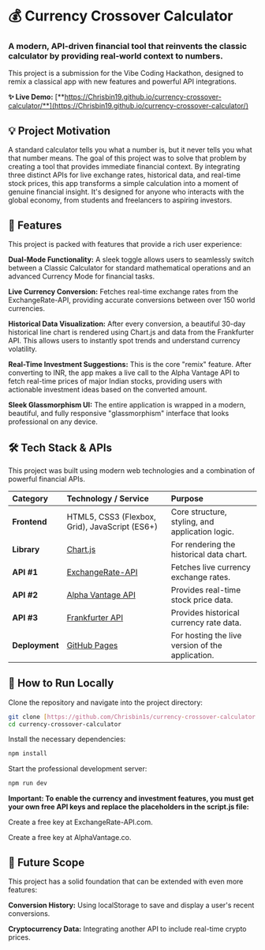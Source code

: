 # 💰 Currency Crossover Calculator
### A modern, API-driven financial tool that reinvents the classic calculator by providing real-world context to numbers.
This project is a submission for the Vibe Coding Hackathon, designed to remix a classical app with new features and powerful API integrations.

**✨ Live Demo:** [**https://Chrisbin19.github.io/currency-crossover-calculator/**](https://Chrisbin19.github.io/currency-crossover-calculator/)

## 💡 Project Motivation
A standard calculator tells you what a number is, but it never tells you what that number means. The goal of this project was to solve that problem by creating a tool that provides immediate financial context. By integrating three distinct APIs for live exchange rates, historical data, and real-time stock prices, this app transforms a simple calculation into a moment of genuine financial insight. It's designed for anyone who interacts with the global economy, from students and freelancers to aspiring investors.

## 🚀 Features
This project is packed with features that provide a rich user experience:

**Dual-Mode Functionality:** A sleek toggle allows users to seamlessly switch between a Classic Calculator for standard mathematical operations and an advanced Currency Mode for financial tasks.

**Live Currency Conversion:** Fetches real-time exchange rates from the ExchangeRate-API, providing accurate conversions between over 150 world currencies.

**Historical Data Visualization:** After every conversion, a beautiful 30-day historical line chart is rendered using Chart.js and data from the Frankfurter API. This allows users to instantly spot trends and understand currency volatility.

**Real-Time Investment Suggestions:** This is the core "remix" feature. After converting to INR, the app makes a live call to the Alpha Vantage API to fetch real-time prices of major Indian stocks, providing users with actionable investment ideas based on the converted amount.

**Sleek Glassmorphism UI:** The entire application is wrapped in a modern, beautiful, and fully responsive "glassmorphism" interface that looks professional on any device.

## 🛠️ Tech Stack & APIs

This project was built using modern web technologies and a combination of powerful financial APIs.

| Category      | Technology / Service                                                              | Purpose                                          |
| :------------ | :-------------------------------------------------------------------------------- | :----------------------------------------------- |
| **Frontend** | HTML5, CSS3 (Flexbox, Grid), JavaScript (ES6+)                                    | Core structure, styling, and application logic.  |
| **Library** | [Chart.js](https://www.chartjs.org/)                                              | For rendering the historical data chart.         |
| **API #1** | [ExchangeRate-API](https://www.exchangerate-api.com/)                             | Fetches live currency exchange rates.            |
| **API #2** | [Alpha Vantage API](https://www.alphavantage.co/)                                 | Provides real-time stock price data.             |
| **API #3** | [Frankfurter API](https://www.frankfurter.app/)                                   | Provides historical currency rate data.          |
| **Deployment**| [GitHub Pages](https://pages.github.com/)                                         | For hosting the live version of the application. |

## 🔧 How to Run Locally
Clone the repository and navigate into the project directory:

```bash
git clone [https://github.com/Chrisbin1s/currency-crossover-calculator.git](https://github.com/Chrisbin1s/currency-crossover-calculator.git)
cd currency-crossover-calculator
```
Install the necessary dependencies:

```bash
npm install
```
Start the professional development server:


```bash
npm run dev
```

**Important: To enable the currency and investment features, you must get your own free API keys and replace the placeholders in the script.js file:**

Create a free key at ExchangeRate-API.com.

Create a free key at AlphaVantage.co.

## 🔮 Future Scope

This project has a solid foundation that can be extended with even more features:

**Conversion History:** Using localStorage to save and display a user's recent conversions.

**Cryptocurrency Data:** Integrating another API to include real-time crypto prices.
